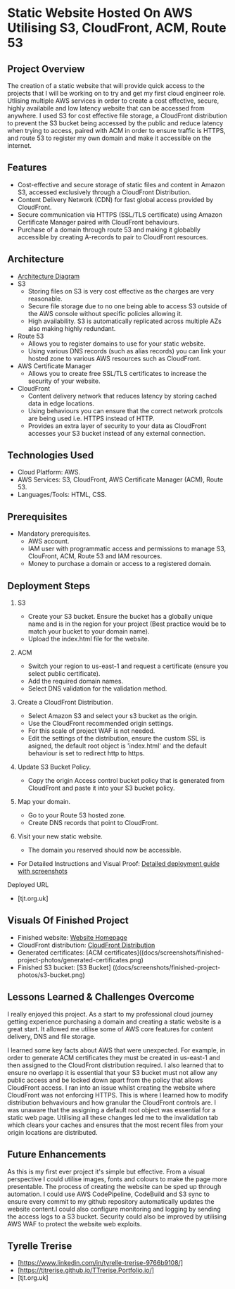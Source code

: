 # Static Website Hosted On AWS Utilising S3, CloudFront, ACM, Route 53

## Project Overview

The creation of a static website that will provide quick access to the projects that I will be working on to try and get my first cloud engineer role. Utlising multiple AWS services in order to create a cost effective, secure, highly availabile and low latency website that can be accessed from anywhere. I used S3 for cost effective file storage, a CloudFront distribution to prevent the S3 bucket being accessed by the public and reduce latency when trying to access, paired with ACM in order to ensure traffic is HTTPS, and route 53 to register my own domain and make it accessible on the internet. 


## Features

* Cost-effective and secure storage of static files and content in Amazon S3, accessed exclusively through a CloudFront Distribution. 
* Content Delivery Network (CDN) for fast global access provided by CloudFront.
* Secure communication via HTTPS (SSL/TLS certificate) using Amazon Certificate Manager paired with CloudFront behaviours.
* Purchase of a domain through route 53 and making it globablly accessible by creating A-records to pair to CloudFront resources.

## Architecture

* [Architecture Diagram](docs/architecture/static-web-architecture.png)
* S3
    - Storing files on S3 is very cost effective as the charges are very reasonable.
    - Secure file storage due to no one being able to access S3 outside of the AWS console without specific policies allowing it.
    - High availability. S3 is automatically replicated across multiple AZs also making highly redundant.
* Route 53
    - Allows you to register domains to use for your static website.
    - Using various DNS records (such as alias records) you can link your hosted zone to various AWS resources such as CloudFront.
* AWS Certificate Manager
    - Allows you to create free SSL/TLS certificates to increase the security of your website. 
* CloudFront
    - Content delivery network that reduces latency by storing cached data in edge locations.
    - Using behaviours you can ensure that the correct network protcols are being used i.e. HTTPS instead of HTTP.
    - Provides an extra layer of security to your data as CloudFront accesses your S3 bucket instead of any external connection.
 
## Technologies Used

* Cloud Platform: AWS.
* AWS Services: S3, CloudFront, AWS Certificate Manager (ACM), Route 53.
* Languages/Tools: HTML, CSS.

## Prerequisites

* Mandatory prerequisites.
    - AWS account.
    - IAM user with programmatic access and permissions to manage S3, ClouFront, ACM, Route 53 and IAM resources.
    - Money to purchase a domain or access to a registered domain.


## Deployment Steps

1. S3
    - Create your S3 bucket. Ensure the bucket has a globally unique name and is in the region for your project (Best practice would be to match your bucket to your domain name).
    - Upload the index.html file for the website. 
2. ACM
    - Switch your region to us-east-1 and request a certificate (ensure you select public certificate).
    - Add the required domain names.
    - Select DNS validation for the validation method.

3. Create a CloudFront Distribution.
    - Select Amazon S3 and select your s3 bucket as the origin.
    - Use the CloudFront recommended origin settings.
    - For this scale of project WAF is not needed. 
    - Edit the settings of the distribution, ensure the custom SSL is asigned, the default root object is 'index.html' and the default behaviour is set to redirect http to https.

4. Update S3 Bucket Policy.
    - Copy the origin Access control bucket policy that is generated from CloudFront and paste it into your S3 bucket policy.

5. Map your domain.
    - Go to your Route 53 hosted zone.
    - Create DNS records that point to CloudFront. 

6. Visit your new static website.
    - The domain you reserved should now be accessible.

* For Detailed Instructions and Visual Proof:
 [Detailed deployment guide with screenshots](docs/detailed-deployment-guide.md)

Deployed URL
* [tjt.org.uk]

## Visuals Of Finished Project
    
* Finished website: [Website Homepage](docs/screenshots/screenshots/finished-project-photos/finished-website.png)
* CloudFront distribution: [CloudFront Distribution](docs/screenshots/finished-project-photos/cloudfront-distribution.png)
* Generated certificates: [ACM certificates]((docs/screenshots/finished-project-photos/generated-certificates.png)
* Finished S3 bucket: [S3 Bucket] ((docs/screenshots/finished-project-photos/s3-bucket.png)

## Lessons Learned & Challenges Overcome

I really enjoyed this project. As a start to my professional cloud journey getting experience purchasing a domain and creating a static website is a great start. It allowed me utilise some of AWS core features for content delivery, DNS and file storage. 

I learned some key facts about AWS that were unexpected. For example, in order to generate ACM certificates they must be created in us-east-1 and then assigned to the CloudFront distribution required. I also learned that to ensure no overlapp it is essential that your S3 bucket must not allow any public access and be locked down apart from the policy that allows CloudFront access. I ran into an issue whilst creating the website where CloudFront was not enforcing HTTPS. This is where I learned how to modify distribution behvaviours and how granular the CloudFront controls are. I was unaware that the assigning a default root object was essential for a static web page. Utilising all these changes led me to the invalidation tab which clears your caches and ensures that the most recent files from your origin locations are distributed. 

## Future Enhancements

As this is my first ever project it's simple but effective. From a visual perspective I could utilise images, fonts and colours to make the page more presentable. The process of creating the website can be sped up through automation. I could use AWS CodePipeline, CodeBuild and S3 sync to ensure every commit to my github repository automatically updates the website content.I could also configure monitoring and logging by sending the access logs to a S3 bucket. Security could also be improved by utilising AWS WAF to protect the website web exploits. 

## Tyrelle Trerise

* [https://www.linkedin.com/in/tyrelle-trerise-9766b9108/]
* [https://tjtrerise.github.io/TTrerise.Portfolio.io/]
* [tjt.org.uk]

